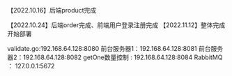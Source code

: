 【2022.10.16】后端product完成

【2022.10.24】后端order完成、前端用户登录注册完成
【2022.11.12】整体完成开始部署

validate.go:192.168.64.128:8080
前台服务器1：192.168.64.128:8081
前台服务器2：192.168.64.128:8082
getOne数量控制 : 192.168.64.128:8084
RabbitMQ ： 127.0.0.1:5672